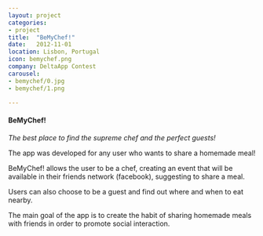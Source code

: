 ```yaml
---
layout: project
categories:
- project
title:  "BeMyChef!"
date:   2012-11-01
location: Lisbon, Portugal
icon: bemychef.png
company: DeltaApp Contest
carousel:
- bemychef/0.jpg
- bemychef/1.png

---
```

#### BeMyChef!

*The best place to find the supreme chef and the perfect guests!*

The app was developed for any user who wants to share a homemade meal!  

BeMyChef! allows the user to be a chef, creating an event that will be available in their friends network (facebook), suggesting to share a meal.  

Users can also choose to be a guest and find out where and when to eat nearby.  

The main goal of the app is to create the habit of sharing homemade meals with friends in order to promote social interaction.
